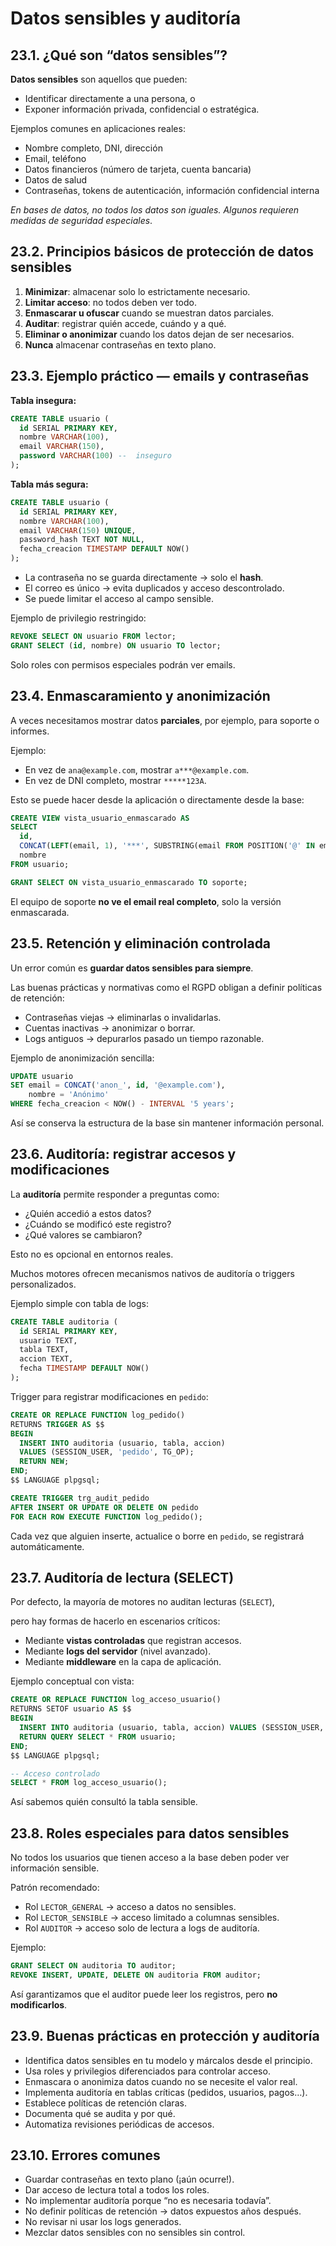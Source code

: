# Datos sensibles y auditoría

## 23.1. ¿Qué son “datos sensibles”?

**Datos sensibles** son aquellos que pueden:

- Identificar directamente a una persona, o
- Exponer información privada, confidencial o estratégica.

Ejemplos comunes en aplicaciones reales:

- Nombre completo, DNI, dirección
- Email, teléfono
- Datos financieros (número de tarjeta, cuenta bancaria)
- Datos de salud
- Contraseñas, tokens de autenticación, información confidencial interna

_En bases de datos, no todos los datos son iguales. Algunos requieren medidas de seguridad especiales_.

## 23.2. Principios básicos de protección de datos sensibles

1. **Minimizar**: almacenar solo lo estrictamente necesario.
2. **Limitar acceso**: no todos deben ver todo.
3. **Enmascarar u ofuscar** cuando se muestran datos parciales.
4. **Auditar**: registrar quién accede, cuándo y a qué.
5. **Eliminar o anonimizar** cuando los datos dejan de ser necesarios.
6. **Nunca** almacenar contraseñas en texto plano.

## 23.3. Ejemplo práctico — emails y contraseñas

**Tabla insegura:**

```sql
CREATE TABLE usuario (
  id SERIAL PRIMARY KEY,
  nombre VARCHAR(100),
  email VARCHAR(150),
  password VARCHAR(100) --  inseguro
);

```

**Tabla más segura:**

```sql
CREATE TABLE usuario (
  id SERIAL PRIMARY KEY,
  nombre VARCHAR(100),
  email VARCHAR(150) UNIQUE,
  password_hash TEXT NOT NULL,
  fecha_creacion TIMESTAMP DEFAULT NOW()
);

```

- La contraseña no se guarda directamente → solo el **hash**.
- El correo es único → evita duplicados y acceso descontrolado.
- Se puede limitar el acceso al campo sensible.

Ejemplo de privilegio restringido:

```sql
REVOKE SELECT ON usuario FROM lector;
GRANT SELECT (id, nombre) ON usuario TO lector;

```

Solo roles con permisos especiales podrán ver emails.

## 23.4. Enmascaramiento y anonimización

A veces necesitamos mostrar datos **parciales**, por ejemplo, para soporte o informes.

Ejemplo:

- En vez de `ana@example.com`, mostrar `a***@example.com`.
- En vez de DNI completo, mostrar `*****123A`.

Esto se puede hacer desde la aplicación o directamente desde la base:

```sql
CREATE VIEW vista_usuario_enmascarado AS
SELECT
  id,
  CONCAT(LEFT(email, 1), '***', SUBSTRING(email FROM POSITION('@' IN email))) AS email,
  nombre
FROM usuario;

GRANT SELECT ON vista_usuario_enmascarado TO soporte;

```

El equipo de soporte **no ve el email real completo**, solo la versión enmascarada.

## 23.5. Retención y eliminación controlada

Un error común es **guardar datos sensibles para siempre**.

Las buenas prácticas y normativas como el RGPD obligan a definir políticas de retención:

- Contraseñas viejas → eliminarlas o invalidarlas.
- Cuentas inactivas → anonimizar o borrar.
- Logs antiguos → depurarlos pasado un tiempo razonable.

Ejemplo de anonimización sencilla:

```sql
UPDATE usuario
SET email = CONCAT('anon_', id, '@example.com'),
    nombre = 'Anónimo'
WHERE fecha_creacion < NOW() - INTERVAL '5 years';

```

Así se conserva la estructura de la base sin mantener información personal.

## 23.6. Auditoría: registrar accesos y modificaciones

La **auditoría** permite responder a preguntas como:

- ¿Quién accedió a estos datos?
- ¿Cuándo se modificó este registro?
- ¿Qué valores se cambiaron?

Esto no es opcional en entornos reales.

Muchos motores ofrecen mecanismos nativos de auditoría o triggers personalizados.

Ejemplo simple con tabla de logs:

```sql
CREATE TABLE auditoria (
  id SERIAL PRIMARY KEY,
  usuario TEXT,
  tabla TEXT,
  accion TEXT,
  fecha TIMESTAMP DEFAULT NOW()
);

```

Trigger para registrar modificaciones en `pedido`:

```sql
CREATE OR REPLACE FUNCTION log_pedido()
RETURNS TRIGGER AS $$
BEGIN
  INSERT INTO auditoria (usuario, tabla, accion)
  VALUES (SESSION_USER, 'pedido', TG_OP);
  RETURN NEW;
END;
$$ LANGUAGE plpgsql;

CREATE TRIGGER trg_audit_pedido
AFTER INSERT OR UPDATE OR DELETE ON pedido
FOR EACH ROW EXECUTE FUNCTION log_pedido();

```

Cada vez que alguien inserte, actualice o borre en `pedido`, se registrará automáticamente.

## 23.7. Auditoría de lectura (SELECT)

Por defecto, la mayoría de motores no auditan lecturas (`SELECT`),

pero hay formas de hacerlo en escenarios críticos:

- Mediante **vistas controladas** que registran accesos.
- Mediante **logs del servidor** (nivel avanzado).
- Mediante **middleware** en la capa de aplicación.

Ejemplo conceptual con vista:

```sql
CREATE OR REPLACE FUNCTION log_acceso_usuario()
RETURNS SETOF usuario AS $$
BEGIN
  INSERT INTO auditoria (usuario, tabla, accion) VALUES (SESSION_USER, 'usuario', 'SELECT');
  RETURN QUERY SELECT * FROM usuario;
END;
$$ LANGUAGE plpgsql;

-- Acceso controlado
SELECT * FROM log_acceso_usuario();

```

Así sabemos quién consultó la tabla sensible.

## 23.8. Roles especiales para datos sensibles

No todos los usuarios que tienen acceso a la base deben poder ver información sensible.

Patrón recomendado:

- Rol `LECTOR_GENERAL` → acceso a datos no sensibles.
- Rol `LECTOR_SENSIBLE` → acceso limitado a columnas sensibles.
- Rol `AUDITOR` → acceso solo de lectura a logs de auditoría.

Ejemplo:

```sql
GRANT SELECT ON auditoria TO auditor;
REVOKE INSERT, UPDATE, DELETE ON auditoria FROM auditor;

```

Así garantizamos que el auditor puede leer los registros, pero **no modificarlos**.

## 23.9. Buenas prácticas en protección y auditoría

- Identifica datos sensibles en tu modelo y márcalos desde el principio.
- Usa roles y privilegios diferenciados para controlar acceso.
- Enmascara o anonimiza datos cuando no se necesite el valor real.
- Implementa auditoría en tablas críticas (pedidos, usuarios, pagos…).
- Establece políticas de retención claras.
- Documenta qué se audita y por qué.
- Automatiza revisiones periódicas de accesos.

## 23.10. Errores comunes

- Guardar contraseñas en texto plano (¡aún ocurre!).
- Dar acceso de lectura total a todos los roles.
- No implementar auditoría porque “no es necesaria todavía”.
- No definir políticas de retención → datos expuestos años después.
- No revisar ni usar los logs generados.
- Mezclar datos sensibles con no sensibles sin control.
